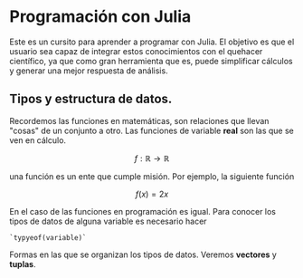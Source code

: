 # Programación con Julia

Este es un cursito para aprender a programar con Julia. El objetivo es que el usuario sea capaz de integrar estos conocimientos con el quehacer científico, ya que como gran herramienta que es, puede simplificar cálculos y generar una mejor respuesta de análisis.

## Tipos y estructura de datos.

Recordemos las funciones en matemáticas, son relaciones que llevan "cosas" de un conjunto a otro. Las funciones de variable **real** son las que se ven en cálculo.

$$
f: \mathbb{R}\to\mathbb{R}
$$

una función es un ente que cumple misión. Por ejemplo, la siguiente función

$$
f(x)=2x
$$

En el caso de las funciones en programación es igual. Para conocer los tipos de datos de alguna variable es necesario hacer

	`typyeof(variable)`	

Formas en las que se organizan los tipos de datos. Veremos **vectores** y **tuplas**.